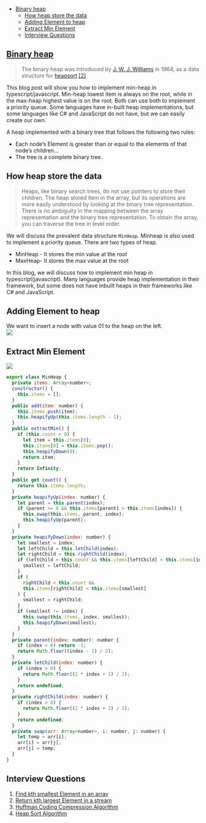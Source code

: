 - [Binary heap](https://www.blogger.com/blog/post/edit/6673695286148904603/654739943086543692#)
    -   [How heap store the data](https://www.blogger.com/blog/post/edit/6673695286148904603/654739943086543692#)
    -   [Adding Element to heap](https://www.blogger.com/blog/post/edit/6673695286148904603/654739943086543692#)
    -   [Extract Min Element](https://www.blogger.com/blog/post/edit/6673695286148904603/654739943086543692#)
    -   [Interview Questions](https://www.blogger.com/blog/post/edit/6673695286148904603/654739943086543692#)

## [Binary heap](https://www.blogger.com/blog/post/edit/6673695286148904603/654739943086543692#)

> The binary heap was introduced by  [J. W. J. Williams](https://www.blogger.com/blog/post/edit/6673695286148904603/654739943086543692#)  in 1964, as a data structure for  [heapsort](https://www.blogger.com/blog/post/edit/6673695286148904603/654739943086543692# "Heapsort").[[2]](https://www.blogger.com/blog/post/edit/6673695286148904603/654739943086543692#)

This blog post will show you how to implement min-heap in typescript/javascript. Min-heap lowest item is always on the root, while in the max-heap highest value is on the root. Both can use both to implement a priority queue. Some languages have in-built heap implementations, but some languages like C# and JavaScript do not have, but we can easily create our own.

A heap implemented with a binary tree that follows the following two rules:

-   Each node’s Element is greater than or equal to the elements of that node’s children…
-   The tree is a complete binary tree.

## How heap store the data

> Heaps, like binary search trees, do not use pointers to store their children. The heap stored item in the array, but its operations are more easily understood by looking at the binary tree representation. There is no ambiguity in the mapping between the array representation and the binary tree representation. To obtain the array, you can traverse the tree in level order.

We will discuss the prevalent data structure  `MinHeap`. Minheap is also used to implement a priority queue. There are two types of heap.

-   MinHeap - It stores the min value at the root
-   MaxHeap- It stores the max value at the root

In this blog, we will discuss how to implement min heap in typescript(javascript). Many languages provide heap implementation in their framework, but some does not have inbuilt heaps in their frameworks like C# and JavaScript.

## Adding Element to heap

We want to insert a node with value 01 to the heap on the left.  
![](https://1.bp.blogspot.com/-jCOquWhq_GU/YKx08nEOaQI/AAAAAAAAOqo/xJYmhkVZkO4R6uOO8K31-riTSnQo6xBOQCLcBGAsYHQ/w640-h326/insert.gif)

## Extract Min Element

![](https://1.bp.blogspot.com/-oRjjnjB4CWs/YKx08u5xWlI/AAAAAAAAOqk/p4s3rrSBWjk5DcWp9Lbfk-BRCHbnfPugQCLcBGAsYHQ/w640-h326/delete.gif)

```javascript
export class MinHeap {
  private items: Array<number>;
  constructor() {
    this.items = [];
  }
  public add(item: number) {
    this.items.push(item);
    this.heapifyUp(this.items.length - 1);
  }
  public extractMin() {
    if (this.count > 0) {
      let item = this.items[0];
      this.items[0] = this.items.pop();
      this.heapifyDown(0);
      return item;
    }
    return Infinity;
  }
  public get count() {
    return this.items.length;
  }
  private heapifyUp(index: number) {
    let parent = this.parent(index);
    if (parent >= 0 && this.items[parent] > this.items[index]) {
      this.swap(this.items, parent, index);
      this.heapifyUp(parent);
    }
  }
  private heapifyDown(index: number) {
    let smallest = index;
    let leftChild = this.letChild(index);
    let rightChild = this.rightChild(index);
    if (leftChild < this.count && this.items[leftChild] < this.items[index]) {
      smallest = leftChild;
    }
    if (
      rightChild < this.count &&
      this.items[rightChild] < this.items[smallest]
    ) {
      smallest = rightChild;
    }
    if (smallest != index) {
      this.swap(this.items, index, smallest);
      this.heapifyDown(smallest);
    }
  }
  private parent(index: number): number {
    if (index < 0) return -1;
    return Math.floor((index - 1) / 2);
  }
  private letChild(index: number) {
    if (index > 0) {
      return Math.floor((2 * index + 1) / 2);
    }
    return undefined;
  }
  private rightChild(index: number) {
    if (index > 0) {
      return Math.floor((2 * index + 2) / 2);
    }
    return undefined;
  }
  private swap(arr: Array<number>, i: number, j: number) {
    let temp = arr[i];
    arr[i] = arr[j];
    arr[j] = temp;
  }
}

```

## Interview Questions

1.  [Find kth smallest Element in an array](https://www.blogger.com/blog/post/edit/6673695286148904603/654739943086543692#)
2.  [Return kth largest Element in a stream](https://www.blogger.com/blog/post/edit/6673695286148904603/654739943086543692#)
3.  [Huffman Coding Compression Algorithm](https://www.blogger.com/blog/post/edit/6673695286148904603/654739943086543692#)
4.  [Heap Sort Algorithm](https://www.blogger.com/blog/post/edit/6673695286148904603/654739943086543692#)
<!--stackedit_data:
eyJoaXN0b3J5IjpbNTIzNDg1NDAsNzczNDEwOTkyXX0=
-->